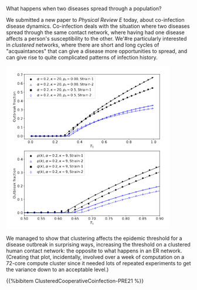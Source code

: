 <!--
.. title: Co-infection dynamics paper submitted
.. slug: coinfection-dynamics
.. date: 2020-12-18 18:26:10 UTC
.. tags: news, paper, complex networks, epidemic spreading, co-infection
.. category: research
.. link:
.. previewimage: /images/posts/20201218-cycles.png
.. description:
.. type: text
-->

What happens when two diseases spread through a population?

<!-- TEASER_END -->

We submitted a new paper to *Physical Review E* today, about
co-infection disease dynamics. Co-infection deals with the situation
where two diseases spread through the same contact network, where
having had one disease affects a person's susceptibility to the
other. We'#re particularly interested in *clustered* networks, where
there are short and long cycles of "acquaintances" that can give a
disease more opportunities to spread, and can give rise to quite
complicated patterns of infection history.

![Outbreak fractions](/images/posts/20201218-outbreaks.png)

We managed to show that clustering affects the epidemic threshold for
a disease outbreak in surprising ways, increasing the threshold on a
clustered human contact network: the opposite to what happens in an ER
network. (Creating that plot, incidentally, involved over a week of
computation on a 72-core compute cluster since it needed lots of
repeated experiments to get the variance down to an acceptable level.)

{{%bibitem ClusteredCooperativeCoinfection-PRE21 %}}
